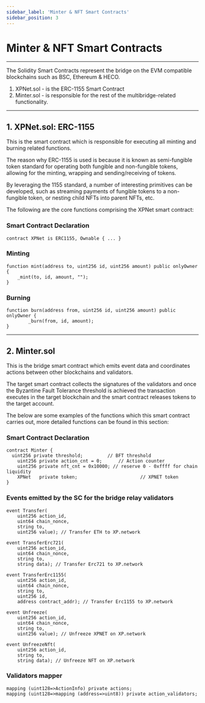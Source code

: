 ```yaml
---
sidebar_label: 'Minter & NFT Smart Contracts'
sidebar_position: 3
---
```


# Minter & NFT Smart Contracts

<hr/>

The Solidity Smart Contracts represent the bridge on the EVM compatible blockchains such as BSC, Ethereum & HECO.

1. XPNet.sol - is the ERC-1155 Smart Contract
2. Minter.sol - is responsible for the rest of the multibridge-related functionality.

<hr/>

## 1. XPNet.sol: ERC-1155

This is the smart contract which is responsible for executing all minting and burning related functions.

The reason why ERC-1155 is used is because it is known as semi-fungible token standard for operating both fungible and non-fungible tokens, allowing for the minting, wrapping and sending/receiving of tokens.

By leveraging the 1155 standard, a number of interesting primitives can be developed, such as streaming payments of fungible tokens to a non-fungible token, or nesting child NFTs into parent NFTs, etc.

The following are the core functions comprising the XPNet smart contract:

### Smart Contract Declaration

```Solidity
contract XPNet is ERC1155, Ownable { ... }
```

### Minting

```Solidity
function mint(address to, uint256 id, uint256 amount) public onlyOwner {
    _mint(to, id, amount, "");
}
```

### Burning

```Solidity
function burn(address from, uint256 id, uint256 amount) public onlyOwner {
		_burn(from, id, amount);
}
```

<hr/>

## 2. Minter.sol

This is the bridge smart contract which emits event data and coordinates actions between other blockchains and validators.

The target smart contract collects the signatures of the validators and once the Byzantine Fault Tolerance threshold is achieved the transaction executes in the target blockchain and the smart contract releases tokens to the target account.

The below are some examples of the functions which this smart contract carries out, more detailed functions can be found in this section:

### Smart Contract Declaration

```Solidity
contract Minter { 
  uint256 private threshold;         // BFT threshold
	uint256 private action_cnt = 0;		 // Action counter
	uint256 private nft_cnt = 0x10000; // reserve 0 - 0xffff for chain liquidity
	XPNet   private token;						 // XPNET token
}
```

### Events emitted by the SC for the bridge relay validators

```Solidity
event Transfer(
    uint256 action_id, 
    uint64 chain_nonce, 
    string to, 
    uint256 value); // Transfer ETH to XP.network
    
event TransferErc721(
    uint256 action_id, 
    uint64 chain_nonce, 
    string to, 
    string data); // Transfer Erc721 to XP.network
    
event TransferErc1155(
    uint256 action_id, 
    uint64 chain_nonce, 
    string to, 
    uint256 id, 
    address contract_addr); // Transfer Erc1155 to XP.network
    
event Unfreeze(
    uint256 action_id, 
    uint64 chain_nonce, 
    string to, 
    uint256 value); // Unfreeze XPNET on XP.network
    
event UnfreezeNft(
    uint256 action_id, 
    string to, 
    string data); // Unfreeze NFT on XP.network

```

### Validators mapper

```Solidity
mapping (uint128=>ActionInfo) private actions;
mapping (uint128=>mapping (address=>uint8)) private action_validators;
```
